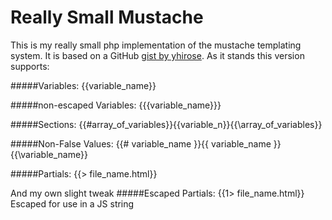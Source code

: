 Really Small Mustache
=====================

This is my really small php implementation of the mustache templating system. It is based on a GitHub [gist by yhirose](https://gist.github.com/yhirose/3195927). As it stands this version supports: 

#####Variables:
{{variable_name}}

#####non-escaped Variables:
{{{variable_name}}}

#####Sections: 
{{#array_of_variables}}{{variable_n}}{{\array_of_variables}}

#####Non-False Values:
{{# variable_name }}{{ variable_name }}{{\variable_name}}

#####Partials:
{{> file_name.html}}

And my own slight tweak
#####Escaped Partials:
{{1> file_name.html}}
Escaped for use in a JS string